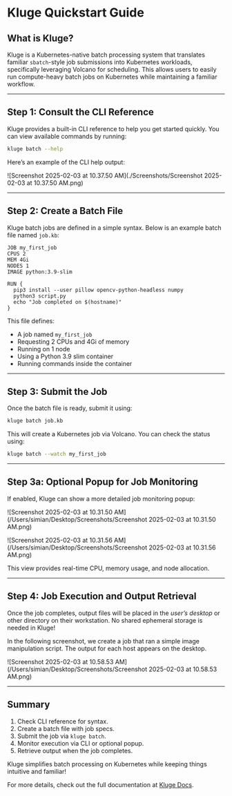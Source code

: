 # Kluge Quickstart Guide

## What is Kluge?
Kluge is a Kubernetes-native batch processing system that translates familiar `sbatch`-style job submissions into Kubernetes workloads, specifically leveraging Volcano for scheduling. This allows users to easily run compute-heavy batch jobs on Kubernetes while maintaining a familiar workflow.

---

## Step 1: Consult the CLI Reference
Kluge provides a built-in CLI reference to help you get started quickly. You can view available commands by running:

```bash
kluge batch --help
```

Here’s an example of the CLI help output:

![Screenshot 2025-02-03 at 10.37.50 AM](./Screenshots/Screenshot 2025-02-03 at 10.37.50 AM.png)

---

## Step 2: Create a Batch File
Kluge batch jobs are defined in a simple syntax. Below is an example batch file named `job.kb`:

```plaintext
JOB my_first_job
CPUS 2
MEM 4Gi
NODES 1
IMAGE python:3.9-slim

RUN {
  pip3 install --user pillow opencv-python-headless numpy
  python3 script.py
  echo "Job completed on $(hostname)"
}
```

This file defines:
- A job named `my_first_job`
- Requesting 2 CPUs and 4Gi of memory
- Running on 1 node
- Using a Python 3.9 slim container
- Running commands inside the container

---

## Step 3: Submit the Job
Once the batch file is ready, submit it using:

```bash
kluge batch job.kb
```

This will create a Kubernetes job via Volcano. You can check the status using:

```bash
kluge batch --watch my_first_job
```

---

## Step 3a: Optional Popup for Job Monitoring
If enabled, Kluge can show a more detailed job monitoring popup:

![Screenshot 2025-02-03 at 10.31.50 AM](/Users/simian/Desktop/Screenshots/Screenshot 2025-02-03 at 10.31.50 AM.png)

![Screenshot 2025-02-03 at 10.31.56 AM](/Users/simian/Desktop/Screenshots/Screenshot 2025-02-03 at 10.31.56 AM.png)

This view provides real-time CPU, memory usage, and node allocation.

---

## Step 4: Job Execution and Output Retrieval
Once the job completes, output files will be placed in the *user’s desktop* or other directory on their workstation. No shared ephemeral storage is needed in Kluge!

In the following screenshot, we create a job that ran a simple image manipulation script. The output for each host appears on the desktop.

![Screenshot 2025-02-03 at 10.58.53 AM](/Users/simian/Desktop/Screenshots/Screenshot 2025-02-03 at 10.58.53 AM.png)

---

## Summary
1. Check CLI reference for syntax.
2. Create a batch file with job specs.
3. Submit the job via `kluge batch`.
4. Monitor execution via CLI or optional popup.
5. Retrieve output when the job completes.

Kluge simplifies batch processing on Kubernetes while keeping things intuitive and familiar!

For more details, check out the full documentation at [Kluge Docs](#).
